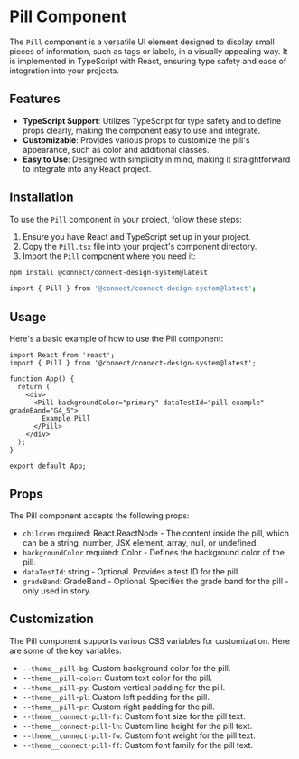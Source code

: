 # Pill Component

The `Pill` component is a versatile UI element designed to display small pieces of information, such as tags or labels, in a visually appealing way. It is implemented in TypeScript with React, ensuring type safety and ease of integration into your projects.

## Features

- **TypeScript Support**: Utilizes TypeScript for type safety and to define props clearly, making the component easy to use and integrate.
- **Customizable**: Provides various props to customize the pill's appearance, such as color and additional classes.
- **Easy to Use**: Designed with simplicity in mind, making it straightforward to integrate into any React project.

## Installation

To use the `Pill` component in your project, follow these steps:

1. Ensure you have React and TypeScript set up in your project.
2. Copy the `Pill.tsx` file into your project's component directory.
3. Import the `Pill` component where you need it:

```bash
npm install @connect/connect-design-system@latest

import { Pill } from '@connect/connect-design-system@latest';
```

## Usage

Here's a basic example of how to use the Pill component:

```tsx
import React from 'react';
import { Pill } from '@connect/connect-design-system@latest';

function App() {
  return (
    <div>
      <Pill backgroundColor="primary" dataTestId="pill-example" gradeBand="G4_5">
        Example Pill
      </Pill>
    </div>
  );
}

export default App;
```

## Props

The Pill component accepts the following props:

- `children` required: React.ReactNode - The content inside the pill, which can be a string, number, JSX element, array, null, or undefined.
- `backgroundColor` required: Color - Defines the background color of the pill.
- `dataTestId`: string - Optional. Provides a test ID for the pill.
- `gradeBand`: GradeBand - Optional. Specifies the grade band for the pill - only used in story.

## Customization

The Pill component supports various CSS variables for customization. Here are some of the key variables:

- `--theme__pill-bg`: Custom background color for the pill.
- `--theme__pill-color`: Custom text color for the pill.
- `--theme__pill-py`: Custom vertical padding for the pill.
- `--theme__pill-pl`: Custom left padding for the pill.
- `--theme__pill-pr`: Custom right padding for the pill.
- `--theme__connect-pill-fs`: Custom font size for the pill text.
- `--theme__connect-pill-lh`: Custom line height for the pill text.
- `--theme__connect-pill-fw`: Custom font weight for the pill text.
- `--theme__connect-pill-ff`: Custom font family for the pill text.
